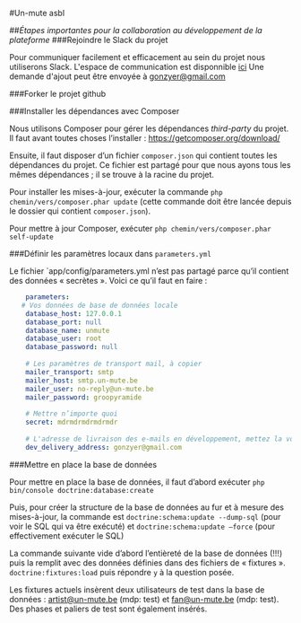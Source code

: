 #Un-mute asbl

##*Étapes importantes pour la collaboration au développement de la plateforme*
###Rejoindre le Slack du projet

Pour communiquer facilement et efficacement au sein du projet nous utiliserons Slack. L'espace de communication est disponnible [ici](https://un-mute.slack.com/) 
Une demande d'ajout peut être envoyée à gonzyer@gmail.com

###Forker le projet github

###Installer les dépendances avec Composer

Nous utilisons Composer pour gérer les dépendances *third-party* du projet. Il faut avant toutes choses l’installer : <https://getcomposer.org/download/>

Ensuite, il faut disposer d’un fichier `composer.json` qui contient toutes les dépendances du projet. Ce fichier est partagé pour que nous ayons tous les mêmes dépendances ; il se trouve à la racine du projet.

Pour installer les mises-à-jour, exécuter la commande
`php chemin/vers/composer.phar update`
(cette commande doit être lancée depuis le dossier qui contient `composer.json`).

Pour mettre à jour Composer, exécuter
`php chemin/vers/composer.phar self-update`

###Définir les paramètres locaux dans `parameters.yml`

Le fichier `app/config/parameters.yml n’est pas partagé parce qu’il contient des données « secrètes ». Voici ce qu’il faut en faire : 
```yaml
    parameters:
   # Vos données de base de données locale
    database_host: 127.0.0.1
    database_port: null
    database_name: unmute
    database_user: root
    database_password: null
    
    # Les paramètres de transport mail, à copier
    mailer_transport: smtp
    mailer_host: smtp.un-mute.be
    mailer_user: no-reply@un-mute.be
    mailer_password: groopyramide
    
    # Mettre n’importe quoi
    secret: mdrmdrmdrmdrmdr
    
    # L'adresse de livraison des e-mails en développement, mettez la vôtre
    dev_delivery_address: gonzyer@gmail.com

```

###Mettre en place la base de données

Pour mettre en place la base de données, il faut d’abord exécuter
`php bin/console doctrine:database:create`

Puis, pour créer la structure de la base de données au fur et à mesure des mises-à-jour, la commande est `doctrine:schema:update --dump-sql` (pour voir le SQL qui va être exécuté) et `doctrine:schema:update –force` (pour effectivement exécuter le SQL)

La commande suivante vide d’abord l’entièreté de la base de données (!!!) puis la remplit avec des données définies dans des fichiers de « fixtures ». 
`doctrine:fixtures:load` puis répondre `y` à la question posée.

Les fixtures actuels insèrent deux utilisateurs de test dans la base de données : artist@un-mute.be (mdp: test) et fan@un-mute.be (mdp: test). Des phases et paliers de test sont également insérés.  







